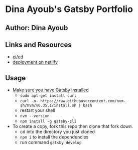 # Dina Ayoub's Gatsby Portfolio

## Author: Dina Ayoub

## Links and Resources

- [ci/cd](https://github.com/dinaayoub/gatsby-starter-hello-world/actions/new)
- [deployment on netlify](https://dina-profile.netlify.app/)

## Usage

* [Make sure you have Gatsby installed](https://www.gatsbyjs.com/docs/tutorial/part-zero/)
  * `sudo apt-get install curl`
  * `curl -o- https://raw.githubusercontent.com/nvm-sh/nvm/v0.35.1/install.sh | bash`
  * restart your shell
  * `nvm --version`
  * `npm install -g gatsby-cli`
* To create a copy, fork this repo then clone that fork down.
  * cd into the directory you just cloned
  * `npm i` to install the dependencies
  * run command `gatsby develop`
